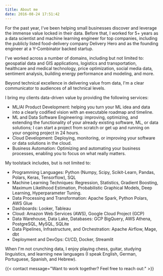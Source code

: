 ```yaml
---
title: About me
date: 2016-08-24 17:51:42
---
```


For the past year, I've been helping small businesses discover and leverage the immense value locked in their data. Before that, I worked for 5+ years as a data scientist and machine learning engineer for top companies, including the publicly listed food-delivery company Delivery Hero and as the founding engineer at a Y-Combinator backed startup.

I've worked across a number of domains, including but not limited to: geospatial data and GIS applications, logistics and transportation, healthcare and medical technology, price optimization, social media data, sentiment analysis, building energy performance and modeling, and more.

Beyond technical excellence in delivering value from data, I'm a clear communicator to audiences of all technical levels.

I bring my clients data-driven value by providing the following services:
- ML/AI Product Development: helping you turn your ML idea and data into a clearly codified vision with an executable roadmap and timeline.
- ML and Data Software Engineering: improving, optimizing, and extending the functionality of your already existing software, ML, or data solutions; I can start a project from scratch or get up and running on your ongoing project in 24 hours.
- Cloud Development: Deploying, monitoring, or improving your software or data solutions in the cloud.
- Business Automation: Optimizing and automating your business processes, enabling you to focus on what really matters.

My toolstack includes, but is not limited to:
- Programming Languages: Python (Numpy, Scipy, Scikit-Learn, Pandas, Polars, Keras, Tensorflow), SQL
- Machine Learning Techniques: Regression, Statistics, Gradient Boosting, Maximum Likelihood Estimation, Probabilistic Graphical Models, Deep Learning, Hyperparameter Tuning.
- Data Processing and Transformation: Apache Spark, Python Polars, AWS Glue
- Dashboards: Looker, Tableau
- Cloud: Amazon Web Services (AWS), Google Cloud Project (GCP)
- Data Warehouse, Data Lake, Databases: GCP BigQuery, AWS Athena, PostgreSQL, MySQL, SQLite
- Data Pipelines, Infrastructure, and Orchestration: Apache Airflow, Mage, dbt
- Deployment and DevOps: CI/CD, Docker, Streamlit

When I'm not crunching data, I enjoy playing chess, guitar, studying linguistics, and learning new languages (I speak English, German, Portuguese, Spanish, and Hebrew).


{{< contact message="Want to work together? Feel free to reach out:" >}}